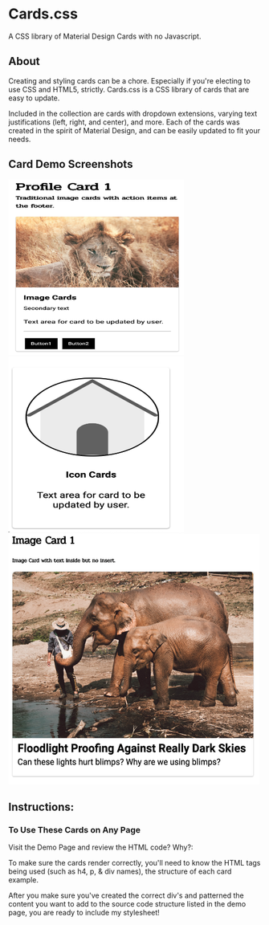 # Cards.css
A CSS library of Material Design Cards with no Javascript.

## About

Creating and styling cards can be a chore. Especially if you're electing to use CSS and HTML5, strictly. Cards.css is a CSS library of cards that are easy to update.

Included in the collection are cards with dropdown extensions, varying text justifications (left, right, and center), and more. Each of the cards was created in the spirit of Material Design, and can be easily updated to fit your needs.

## Card Demo Screenshots

<img src="sources/images/cardImage/profileCard1Ex.png" alt="alt text" width="350" height="350">

<img src="sources/images/cardImage/iconCard.png" alt="alt text" width="350" height="350">

<img src="sources/images/cardImage/imageCard1.png" alt="alt text" width="500" height="500">

## Instructions:

### To Use These Cards on Any Page

Visit the Demo Page and review the HTML code? Why?:

To make sure the cards render correctly, you'll need to know the HTML tags being used 
(such as h4, p, & div names), the structure of each card example.

After you make sure you've created the correct div's and patterned the content you want to add to the source code structure listed in the demo page, you are ready to include my
stylesheet!